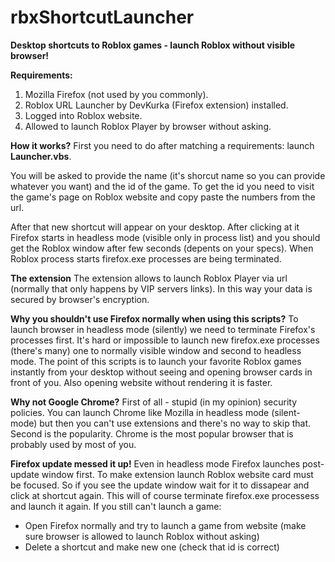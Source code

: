 # rbxShortcutLauncher
**Desktop shortcuts to Roblox games - launch Roblox without visible browser!**

**Requirements:**
1. Mozilla Firefox (not used by you commonly).
2. Roblox URL Launcher by DevKurka (Firefox extension) installed.
3. Logged into Roblox website.
4. Allowed to launch Roblox Player by browser without asking.

**How it works?**
First you need to do after matching a requirements: launch **Launcher.vbs**.

You will be asked to provide the name (it's shorcut name so you can provide whatever you want) and the id of the game. To get the id you need to visit the game's page on Roblox website and copy paste the numbers from the url.

After that new shortcut will appear on your desktop. After clicking at it Firefox starts in headless mode (visible only in process list) and you should get the Roblox window after few seconds (depents on your specs). When Roblox process starts firefox.exe processes are being terminated.


**The extension**
The extension allows to launch Roblox Player via url (normally that only happens by VIP servers links). In this way your data is secured by browser's encryption.

**Why you shouldn't use Firefox normally when using this scripts?**
To launch browser in headless mode (silently) we need to terminate Firefox's processes first. It's hard or impossible to launch new firefox.exe processes (there's many) one to normally visible window and second to headless mode. The point of this scripts is to launch your favorite Roblox games instantly from your desktop without seeing and opening browser cards in front of you. Also opening website without rendering it is faster.

**Why not Google Chrome?**
First of all - stupid (in my opinion) security policies. You can launch Chrome like Mozilla in headless mode (silent-mode) but then you can't use extensions and there's no way to skip that. Second is the popularity. Chrome is the most popular browser that is probably used by most of you.

**Firefox update messed it up!**
Even in headless mode Firefox launches post-update window first. To make extension launch Roblox website card must be focused. So if you see the update window wait for it to dissapear and click at shortcut again. This will of course terminate firefox.exe processess and launch it again. If you still can't launch a game:
- Open Firefox normally and try to launch a game from website (make sure browser is allowed to launch Roblox without asking)
- Delete a shortcut and make new one (check that id is correct)
